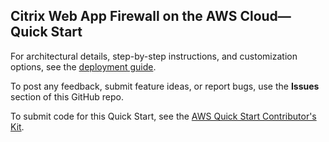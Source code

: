 ## Citrix Web App Firewall on the AWS Cloud—Quick Start

For architectural details, step-by-step instructions, and customization options, see the [deployment guide](https://fwd.aws/k7Xk9).

To post any feedback, submit feature ideas, or report bugs, use the **Issues** section of this GitHub repo. 

To submit code for this Quick Start, see the [AWS Quick Start Contributor's Kit](https://aws-quickstart.github.io/).
